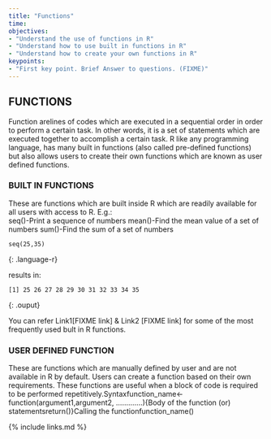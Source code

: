 ```yaml
---
title: "Functions"
time: 
objectives:
- "Understand the use of functions in R"
- "Understand how to use built in functions in R"
- "Understand how to create your own functions in R"
keypoints:
- "First key point. Brief Answer to questions. (FIXME)"
---
```

## FUNCTIONS
Function arelines of codes which are executed in a sequential order in order to perform a certain task. In other words, it is a set of statements which are executed together to accomplish a certain task.  R  like  any  programming  language,  has  many  built  in  functions  (also  called  pre-defined functions) but also allows users to create their own functions which are known as user defined functions.
### BUILT IN FUNCTIONS
These are functions which are built inside R which are readily available for all users with access to R.
E.g.:  
seq()-Print a sequence of numbers
mean()-Find the mean value of a set of numbers
sum()-Find the sum of a set of numbers

~~~
seq(25,35)
~~~
{: .language-r}

results in:
~~~
[1] 25 26 27 28 29 30 31 32 33 34 35
~~~
{: .ouput}

You can refer Link1[FIXME link] & Link2 [FIXME link] for some of the most frequently used bult in R functions.

### USER DEFINED FUNCTION
These are  functions  which  are  manually  defined  by  user  and  are  not  available  in  R  by  default. Users can create a function based on their own requirements. These functions are useful when a block of code is required to be performed repetitively.Syntaxfunction_name<-function(argument1,argument2, .............){Body of the function (or) statementsreturn()}Calling the functionfunction_name()

{% include links.md %}

